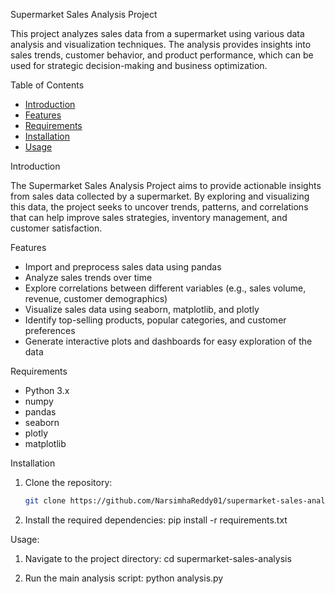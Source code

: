 Supermarket Sales Analysis Project

This project analyzes sales data from a supermarket using various data analysis and visualization techniques. The analysis provides insights into sales trends, customer behavior, and product performance, which can be used for strategic decision-making and business optimization.

Table of Contents

- [Introduction](#introduction)
- [Features](#features)
- [Requirements](#requirements)
- [Installation](#installation)
- [Usage](#usage)


Introduction

The Supermarket Sales Analysis Project aims to provide actionable insights from sales data collected by a supermarket. By exploring and visualizing this data, the project seeks to uncover trends, patterns, and correlations that can help improve sales strategies, inventory management, and customer satisfaction.

Features

- Import and preprocess sales data using pandas
- Analyze sales trends over time
- Explore correlations between different variables (e.g., sales volume, revenue, customer demographics)
- Visualize sales data using seaborn, matplotlib, and plotly
- Identify top-selling products, popular categories, and customer preferences
- Generate interactive plots and dashboards for easy exploration of the data

Requirements

- Python 3.x
- numpy
- pandas
- seaborn
- plotly
- matplotlib

Installation

1. Clone the repository:
   ```bash
   git clone https://github.com/NarsimhaReddy01/supermarket-sales-analysis.git

2. Install the required dependencies:
   pip install -r requirements.txt

Usage:

1. Navigate to the project directory:
   cd supermarket-sales-analysis
   
3. Run the main analysis script:
   python analysis.py
